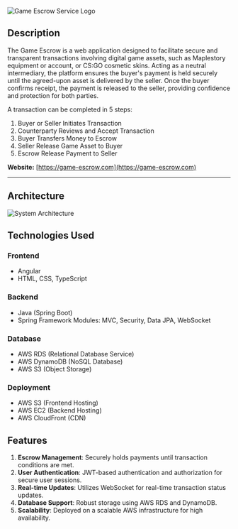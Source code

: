![Game Escrow Service Logo](../server/src/readme-images/logo_game_escrow.png)

## Description
The Game Escrow is a web application designed to facilitate secure and transparent transactions involving digital game assets, such as Maplestory equipment or account, or CS:GO cosmetic skins. Acting as a neutral intermediary, the platform ensures the buyer's payment is held securely until the agreed-upon asset is delivered by the seller. Once the buyer confirms receipt, the payment is released to the seller, providing confidence and protection for both parties.

A transaction can be completed in 5 steps:
1. Buyer or Seller Initiates Transaction
2. Counterparty Reviews and Accept Transaction
3. Buyer Transfers Money to Escrow
4. Seller Release Game Asset to Buyer
4. Escrow Release Payment to Seller

**Website:** [https://game-escrow.com](https://game-escrow.com)

---

## Architecture

![System Architecture](url "System Architecture Diagram")


## Technologies Used
### Frontend
- Angular
- HTML, CSS, TypeScript

### Backend
- Java (Spring Boot)
- Spring Framework Modules: MVC, Security, Data JPA, WebSocket

### Database
- AWS RDS (Relational Database Service)
- AWS DynamoDB (NoSQL Database)
- AWS S3 (Object Storage)

### Deployment
- AWS S3 (Frontend Hosting)
- AWS EC2 (Backend Hosting)
- AWS CloudFront (CDN)


## Features
1. **Escrow Management**: Securely holds payments until transaction conditions are met.
2. **User Authentication**: JWT-based authentication and authorization for secure user sessions.
3. **Real-time Updates**: Utilizes WebSocket for real-time transaction status updates.
4. **Database Support**: Robust storage using AWS RDS and DynamoDB.
5. **Scalability**: Deployed on a scalable AWS infrastructure for high availability.
